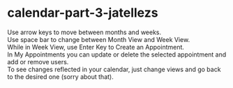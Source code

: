 # calendar-part-3-jatellezs

Use arrow keys to move between months and weeks.  
Use space bar to change between Month View and Week View.  
While in Week View, use Enter Key to Create an Appointment.  
In My Appointments you can update or delete the selected appointment and add or remove users.  
To see changes reflected in your calendar, just change views and go back to the desired one (sorry about that).
